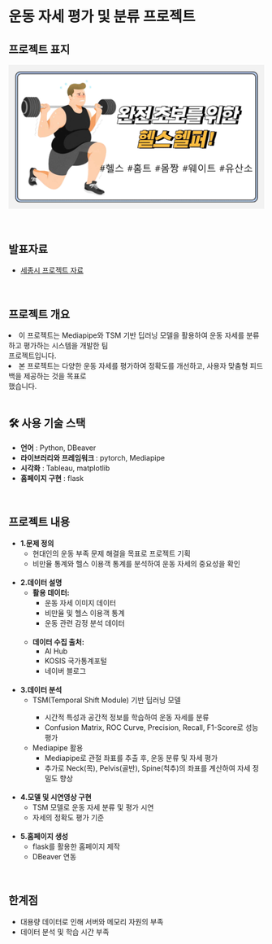 # 운동 자세 평가 및 분류 프로젝트
<div>
  <h2> <strong>프로젝트 표지</strong> </h2>
</div>

![딥러닝 프로젝트 표지](파이널_표지.png)

<br>

<div>
  <h2><strong>발표자료</strong></h2>
</div>

<ul>
  <li><a href="세종시발표.pdf">세종시 프로젝트 자료</a></li>
</ul>


<br>

<div>
  <h2><strong>프로젝트 개요</strong></h2>
  <li>이 프로젝트는 Mediapipe와 TSM 기반 딥러닝 모델을 활용하여 운동 자세를 분류하고 평가하는 시스템을 개발한 팀 <br>프로젝트입니다. <br> </li>
  <li>본 프로젝트는 다양한 운동 자세를 평가하여 정확도를 개선하고, 사용자 맞춤형 피드백을 제공하는 것을 목표로 <br>했습니다.<br> </li>
</div>

<br>

<div>
  <h2><strong>🛠 사용 기술 스택</strong></h2>
  <ul>
    <li><strong>언어</strong> : Python, DBeaver </li>
    <li><strong>라이브러리와 프레임워크 </strong>: pytorch, Mediapipe</li>
    <li><strong>시각화</strong> : Tableau, matplotlib
    <li><strong>홈페이지 구현</strong> : flask</li>  
  </ul>
</div>

<br>

<div>
  <h2><strong>프로젝트 내용</strong></h2>
  <ul>
    <li><strong>1.문제 정의</strong>
      <ul>
        <li>현대인의 운동 부족 문제 해결을 목표로 프로젝트 기획</li>
        <li>비만율 통계와 헬스 이용객 통계를 분석하여 운동 자세의 중요성을 확인</li>
      </ul>
    </li>
    <br>
    <li><strong>2.데이터 설명</strong>
      <ul>
        <li><strong>활용 데이터:</strong>
          <ul>
            <li>운동 자세 이미지 데이터</li>
            <li>비만율 및 헬스 이용객 통계</li>
            <li>운동 관련 감정 분석 데이터</li>
          </ul>
        </li>
        <br>
        <li><strong>데이터 수집 출처:</strong>
          <ul>
            <li>AI Hub</li>
            <li>KOSIS 국가통계포털</li>
            <li>네이버 블로그</li>
          </ul>
        </li>
      </ul>
    </li>
    <br>
    <li><strong>3.데이터 분석</strong>
      <ul>
          <li>TSM(Temporal Shift Module) 기반 딥러닝 모델</li>
          <ul>
            <li>시간적 특성과 공간적 정보를 학습하여 운동 자세를 분류</li>
            <li>Confusion Matrix, ROC Curve, Precision, Recall, F1-Score로 성능 평가</li>
          </ul>
          <li>Mediapipe 활용
          <ul>
            <li>Mediapipe로 관절 좌표를 추출 후, 운동 분류 및 자세 평가</li>
            <li>추가로 Neck(목), Pelvis(골반), Spine(척추)의 좌표를 계산하여 자세 정밀도 향상</li>
          </ul>
      </ul>
    </li>
    <br>
    <li><strong>4.모델 및 시연영상 구현</strong>
      <ul>
        <li>TSM 모델로 운동 자세 분류 및 평가 시연</li>
        <li>자세의 정확도 평가 기준</li>
      </ul>
    </li>
    <br>
    <li><strong>5.홈페이지 생성</strong>
      <ul>
        <li>flask를 활용한 홈페이지 제작</li>
        <li>DBeaver 연동</li>
      </ul>
    </li>
  </ul>
</div>

<br>

<div>
  <h2><strong> 한계점</strong></h2>
  <ul>
    <li>대용량 데이터로 인해 서버와 메모리 자원의 부족</li>
    <li>데이터 분석 및 학습 시간 부족</li>
  </ul>
</div>

